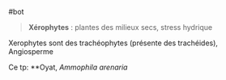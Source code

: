 #bot 

> **Xérophytes** : plantes des milieux secs, stress hydrique

Xerophytes sont des trachéophytes (présente des trachéides), Angiosperme

Ce tp: **Oyat, *Ammophila arenaria*

